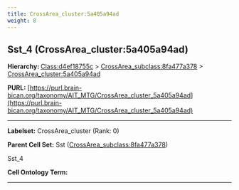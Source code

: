 ```yaml
---
title: CrossArea_cluster:5a405a94ad
weight: 8
---
```

## Sst_4 (CrossArea_cluster:5a405a94ad)
<b>Hierarchy: </b>
[Class:d4ef18755c](../Class_d4ef18755c) >
[CrossArea_subclass:8fa477a378](../CrossArea_subclass_8fa477a378) >
[CrossArea_cluster:5a405a94ad](../CrossArea_cluster_5a405a94ad)

**PURL:** [https://purl.brain-bican.org/taxonomy/AIT_MTG/CrossArea_cluster_5a405a94ad](https://purl.brain-bican.org/taxonomy/AIT_MTG/CrossArea_cluster_5a405a94ad)

---


**Labelset:** CrossArea_cluster (Rank: 0)

**Parent Cell Set:** Sst ([CrossArea_subclass:8fa477a378](../CrossArea_subclass_8fa477a378))

Sst_4


**Cell Ontology Term:** 

[MARKER GENES.]: #


---

[TRANSFERRED ANNOTATIONS.]: #


[AUTHOR ANNOTATION FIELDS.]: #

